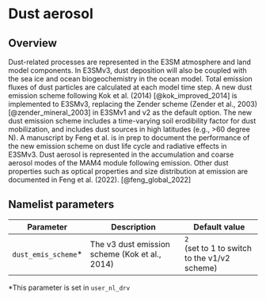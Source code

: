 # Dust aerosol

## Overview

Dust-related processes are represented in the E3SM atmosphere and land model components. In E3SMv3, dust deposition will also be coupled with the sea ice and ocean biogeochemistry in the ocean model. Total emission fluxes of dust particles are calculated at each model time step. A new dust emission scheme following Kok et al. (2014) [@kok_improved_2014] is implemented to E3SMv3, replacing the Zender scheme (Zender et al., 2003) [@zender_mineral_2003] in E3SMv1 and v2 as the default option. The new dust emission scheme includes a time-varying soil erodibility factor for dust mobilization, and includes dust sources in high latitudes (e.g., >60 degree N). A manuscript by Feng et al. is in prep to document the performance of the new emission scheme on dust life cycle and radiative effects in E3SMv3. Dust aerosol is represented in the accumulation and coarse aerosol modes of the MAM4 module following emission. Other dust properties such as optical properties and size distribution at emission are documented in Feng et al. (2022). [@feng_global_2022]

## Namelist parameters

| Parameter                 | Description                                    | Default value                                     |
| ------------------------- | ---------------------------------------------- | ------------------------------------------------- |
| `dust_emis_scheme`*        | The v3 dust emission scheme (Kok et al., 2014) | `2` <!-- markdownlint-disable MD033 --><br> (set to 1 to switch to the v1/v2 scheme) |

*This parameter is set in `user_nl_drv`
